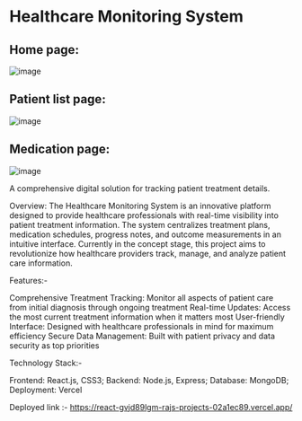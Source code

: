 # Healthcare Monitoring System
## Home page:
![image](https://github.com/user-attachments/assets/6978d23c-b7f6-4d47-bdd7-33fb2b5fec1d)

## Patient list page:
![image](https://github.com/user-attachments/assets/988bf026-2385-4233-9cb4-3a1e32e1c123)

## Medication page:
![image](https://github.com/user-attachments/assets/0423aa97-1e79-400a-b101-eb8ebcd28441)

A comprehensive digital solution for tracking patient treatment details.

Overview:
The Healthcare Monitoring System is an innovative platform designed to provide healthcare professionals with real-time visibility into patient treatment information. The system centralizes treatment plans, medication schedules, progress notes, and outcome measurements in an intuitive interface.
Currently in the concept stage, this project aims to revolutionize how healthcare providers track, manage, and analyze patient care information.

Features:-

Comprehensive Treatment Tracking: Monitor all aspects of patient care from initial diagnosis through ongoing treatment
Real-time Updates: Access the most current treatment information when it matters most
User-friendly Interface: Designed with healthcare professionals in mind for maximum efficiency
Secure Data Management: Built with patient privacy and data security as top priorities

Technology Stack:-

Frontend: React.js, CSS3;
Backend: Node.js, Express;
Database: MongoDB;
Deployment: Vercel

Deployed link :- https://react-gvjd89lgm-rajs-projects-02a1ec89.vercel.app/
